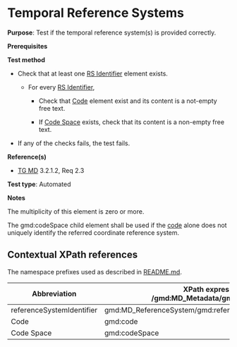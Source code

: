 # Temporal Reference Systems

**Purpose**: Test if the temporal reference system(s) is provided correctly.

**Prerequisites**

**Test method**

* Check that at least one [RS Identifier](#referenceSystemIdentifier) element exists.

    * For every [RS Identifier](#referenceSystemIdentifier),

        * Check that [Code](#code) element exist and its content is a not-empty free text.

        * If [Code Space](#codeSpace) exists, check that its content is a non-empty free text.

* If any of the checks fails, the test fails.

**Reference(s)**	 
* [TG MD](./README.md#ref_TG_MD) 3.2.1.2, Req 2.3

**Test type**: Automated

**Notes**

The multiplicity of this element is zero or more.

The gmd:codeSpace child element shall be used if the [code](#code) alone does not uniquely identify the referred coordinate reference system.

## Contextual XPath references

The namespace prefixes used as described in [README.md](./README.md#namespaces).

Abbreviation                                   |  XPath expression (relative to /gmd:MD_Metadata/gmd:referenceSystemInfo)
-----------------------------------------------| ------------------------------------------------------------------
<a name="referenceSystemIdentifier"></a> referenceSystemIdentifier  | gmd:MD_ReferenceSystem/gmd:referenceSystemIdentifier/gmd:RS_Identifier
<a name="code"></a> Code | gmd:code
<a name="codeSpace"></a> Code Space | gmd:codeSpace
